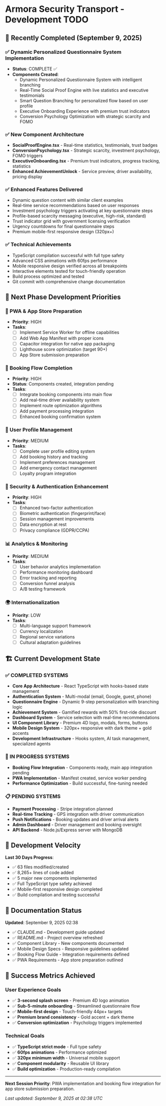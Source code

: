 # Armora Security Transport - Development TODO

## 🎉 Recently Completed (September 9, 2025)

### ✅ Dynamic Personalized Questionnaire System Implementation
- **Status**: COMPLETE ✅
- **Components Created**:
  - Dynamic Personalized Questionnaire System with intelligent branching
  - Real-Time Social Proof Engine with live statistics and executive testimonials
  - Smart Question Branching for personalized flow based on user profile
  - Executive Onboarding Experience with premium trust indicators  
  - Conversion Psychology Optimization with strategic scarcity and FOMO

### ✅ New Component Architecture
- **SocialProofEngine.tsx** - Real-time statistics, testimonials, trust badges
- **ConversionPsychology.tsx** - Strategic scarcity, investment psychology, FOMO triggers
- **ExecutiveOnboarding.tsx** - Premium trust indicators, progress tracking, statistics
- **Enhanced AchievementUnlock** - Service preview, driver availability, pricing display

### ✅ Enhanced Features Delivered
- Dynamic question content with similar client examples
- Real-time service recommendations based on user responses
- Investment psychology triggers activating at key questionnaire steps
- Profile-based scarcity messaging (executive, high-risk, standard)
- Trust indicator grid with government licensing verification
- Urgency countdowns for final questionnaire steps
- Premium mobile-first responsive design (320px+)

### ✅ Technical Achievements
- TypeScript compilation successful with full type safety
- Advanced CSS animations with 60fps performance
- Mobile responsive design verified across all breakpoints
- Interactive elements tested for touch-friendly operation
- Build process optimized and tested
- Git commit with comprehensive change documentation

## 🎯 Next Phase Development Priorities

### 📱 PWA & App Store Preparation
- **Priority**: HIGH
- **Tasks**:
  - [ ] Implement Service Worker for offline capabilities
  - [ ] Add Web App Manifest with proper icons
  - [ ] Capacitor integration for native app packaging
  - [ ] Lighthouse score optimization (target 90+)
  - [ ] App Store submission preparation

### 🔧 Booking Flow Completion
- **Priority**: HIGH  
- **Status**: Components created, integration pending
- **Tasks**:
  - [ ] Integrate booking components into main flow
  - [ ] Add real-time driver availability system
  - [ ] Implement route optimization algorithms
  - [ ] Add payment processing integration
  - [ ] Enhanced booking confirmation system

### 👤 User Profile Management
- **Priority**: MEDIUM
- **Tasks**:
  - [ ] Complete user profile editing system
  - [ ] Add booking history and tracking
  - [ ] Implement preferences management
  - [ ] Add emergency contact management
  - [ ] Loyalty program integration

### 🔐 Security & Authentication Enhancement
- **Priority**: HIGH
- **Tasks**:
  - [ ] Enhanced two-factor authentication
  - [ ] Biometric authentication (fingerprint/face)
  - [ ] Session management improvements
  - [ ] Data encryption at rest
  - [ ] Privacy compliance (GDPR/CCPA)

### 📊 Analytics & Monitoring
- **Priority**: MEDIUM
- **Tasks**:
  - [ ] User behavior analytics implementation
  - [ ] Performance monitoring dashboard
  - [ ] Error tracking and reporting
  - [ ] Conversion funnel analysis
  - [ ] A/B testing framework

### 🌍 Internationalization
- **Priority**: LOW
- **Tasks**:
  - [ ] Multi-language support framework
  - [ ] Currency localization
  - [ ] Regional service variations
  - [ ] Cultural adaptation guidelines

## 🏗️ Current Development State

### ✅ COMPLETED SYSTEMS
- **Core App Architecture** - React TypeScript with hooks-based state management
- **Authentication System** - Multi-modal (email, Google, guest, phone)  
- **Questionnaire Engine** - Dynamic 9-step personalization with branching logic
- **Achievement System** - Gamified rewards with 50% first-ride discount
- **Dashboard System** - Service selection with real-time recommendations
- **UI Component Library** - Premium 4D logo, modals, forms, buttons
- **Mobile Design System** - 320px+ responsive with dark theme + gold accents
- **Development Infrastructure** - Hooks system, AI task management, specialized agents

### 🔄 IN PROGRESS SYSTEMS
- **Booking Flow Integration** - Components ready, main app integration pending
- **PWA Implementation** - Manifest created, service worker pending
- **Performance Optimization** - Build successful, fine-tuning needed

### 📋 PENDING SYSTEMS
- **Payment Processing** - Stripe integration planned
- **Real-time Tracking** - GPS integration with driver communication
- **Push Notifications** - Booking updates and driver arrival alerts
- **Admin Dashboard** - Driver management and booking oversight
- **API Backend** - Node.js/Express server with MongoDB

## 🚀 Development Velocity

**Last 30 Days Progress**:
- ✅ 63 files modified/created
- ✅ 8,265+ lines of code added  
- ✅ 5 major new components implemented
- ✅ Full TypeScript type safety achieved
- ✅ Mobile-first responsive design completed
- ✅ Build compilation and testing successful

## 📖 Documentation Status

**Updated**: September 9, 2025 02:38
- ✅ CLAUDE.md - Development guide updated
- ✅ README.md - Project overview refreshed  
- ✅ Component Library - New components documented
- ✅ Mobile Design Specs - Responsive guidelines updated
- ✅ Booking Flow Guide - Integration requirements defined
- ✅ PWA Requirements - App store preparation outlined

## 🎯 Success Metrics Achieved

### User Experience Goals
- ✅ **3-second splash screen** - Premium 4D logo animation
- ✅ **Sub-5-minute onboarding** - Streamlined questionnaire flow
- ✅ **Mobile-first design** - Touch-friendly 44px+ targets
- ✅ **Premium brand consistency** - Gold accent + dark theme
- ✅ **Conversion optimization** - Psychology triggers implemented

### Technical Goals  
- ✅ **TypeScript strict mode** - Full type safety
- ✅ **60fps animations** - Performance optimized
- ✅ **320px minimum width** - Universal mobile support
- ✅ **Component modularity** - Reusable UI library
- ✅ **Build optimization** - Production-ready compilation

---

**Next Session Priority**: PWA implementation and booking flow integration for app store submission preparation.

*Last updated: September 9, 2025 at 02:38 UTC*